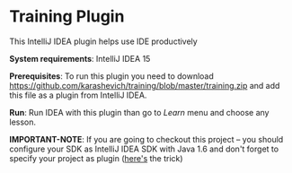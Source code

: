 # Training Plugin
This IntelliJ IDEA plugin helps use IDE productively

**System requirements**: IntelliJ IDEA 15 

**Prerequisites**: To run this plugin you need to download https://github.com/karashevich/training/blob/master/training.zip and add this file as a plugin from IntelliJ IDEA.

**Run**: Run IDEA with this plugin than go to *Learn* menu and choose any lesson. 

**IMPORTANT-NOTE**: If you are going to checkout this project – you should configure your SDK as IntelliJ IDEA SDK with Java 1.6 and don't forget to specify your project as plugin ([here's](http://stackoverflow.com/questions/18278440/how-to-import-and-run-existing-plugins-from-intellij-community-edition-repo) the trick)
